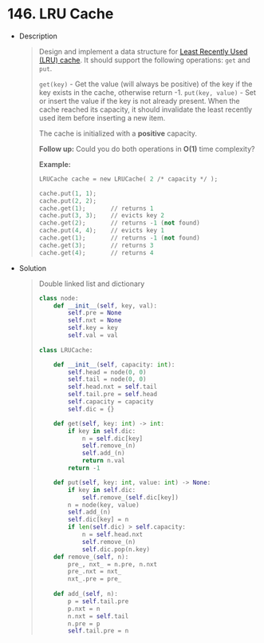  # 146. LRU Cache

- Description

  > Design and implement a data structure for [Least Recently Used (LRU) cache](https://en.wikipedia.org/wiki/Cache_replacement_policies#LRU). It should support the following operations: `get` and `put`.
  >
  > `get(key)` - Get the value (will always be positive) of the key if the key exists in the cache, otherwise return -1.
  > `put(key, value)` - Set or insert the value if the key is not already present. When the cache reached its capacity, it should invalidate the least recently used item before inserting a new item.
  >
  > The cache is initialized with a **positive** capacity.
  >
  > **Follow up:**
  > Could you do both operations in **O(1)** time complexity?
  >
  > **Example:**
  >
  > ```python
  > LRUCache cache = new LRUCache( 2 /* capacity */ );
  > 
  > cache.put(1, 1);
  > cache.put(2, 2);
  > cache.get(1);       // returns 1
  > cache.put(3, 3);    // evicts key 2
  > cache.get(2);       // returns -1 (not found)
  > cache.put(4, 4);    // evicts key 1
  > cache.get(1);       // returns -1 (not found)
  > cache.get(3);       // returns 3
  > cache.get(4);       // returns 4
  > ```

- Solution

  > Double linked list and dictionary
  >
  > ```python
  > class node:
  >     def __init__(self, key, val):
  >         self.pre = None
  >         self.nxt = None
  >         self.key = key
  >         self.val = val
  >         
  > class LRUCache:
  > 
  >     def __init__(self, capacity: int):
  >         self.head = node(0, 0)
  >         self.tail = node(0, 0)
  >         self.head.nxt = self.tail
  >         self.tail.pre = self.head
  >         self.capacity = capacity   
  >         self.dic = {}
  > 
  >     def get(self, key: int) -> int:
  >         if key in self.dic:
  >             n = self.dic[key]
  >             self.remove_(n)
  >             self.add_(n)
  >             return n.val
  >         return -1       
  > 
  >     def put(self, key: int, value: int) -> None:
  >         if key in self.dic:
  >             self.remove_(self.dic[key])
  >         n = node(key, value)
  >         self.add_(n)
  >         self.dic[key] = n
  >         if len(self.dic) > self.capacity:
  >             n = self.head.nxt
  >             self.remove_(n)
  >             self.dic.pop(n.key)
  >     def remove_(self, n):
  >         pre_, nxt_ = n.pre, n.nxt
  >         pre_.nxt = nxt_
  >         nxt_.pre = pre_
  >     
  >     def add_(self, n):
  >         p = self.tail.pre
  >         p.nxt = n
  >         n.nxt = self.tail
  >         n.pre = p
  >         self.tail.pre = n
  > ```

  